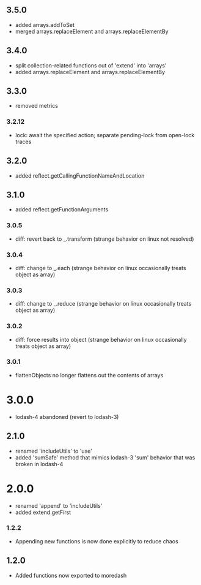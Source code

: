 ## 3.5.0
* added arrays.addToSet
* merged arrays.replaceElement and arrays.replaceElementBy

## 3.4.0
* split collection-related functions out of 'extend' into 'arrays'
* added arrays.replaceElement and arrays.replaceElementBy

## 3.3.0
* removed metrics

### 3.2.12
* lock: await the specified action; separate pending-lock from open-lock traces

## 3.2.0
* added reflect.getCallingFunctionNameAndLocation

## 3.1.0
* added reflect.getFunctionArguments

### 3.0.5
* diff: revert back to _.transform (strange behavior on linux not resolved)

### 3.0.4
* diff: change to _.each (strange behavior on linux occasionally treats object as array)

### 3.0.3
* diff: change to _.reduce (strange behavior on linux occasionally treats object as array)

### 3.0.2
* diff: force results into object (strange behavior on linux occasionally treats object as array)

### 3.0.1
* flattenObjects no longer flattens out the contents of arrays

# 3.0.0
* lodash-4 abandoned (revert to lodash-3)

## 2.1.0
* renamed 'includeUtils' to 'use'
* added 'sumSafe' method that mimics lodash-3 'sum' behavior that was broken in lodash-4

# 2.0.0
* renamed 'append' to 'includeUtils'
* added extend.getFirst

### 1.2.2
* Appending new functions is now done explicitly to reduce chaos

## 1.2.0
* Added functions now exported to moredash
